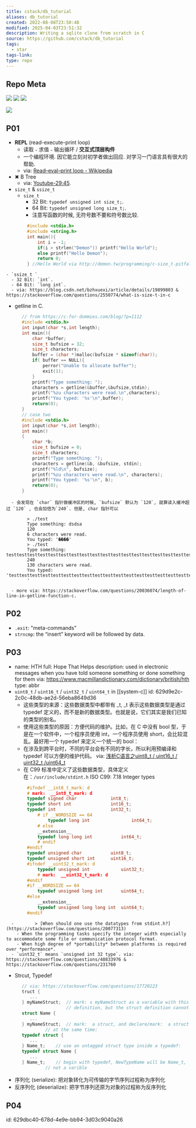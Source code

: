 ```yaml
---
title: cstack/db_tutorial
aliases: db_tutorial
created: 2022-08-08T23:50:48
modified: 2025-04-03T23:51:32
description: Writing a sqlite clone from scratch in C
source: https://github.com/cstack/db_tutorial
tags:
  - star
tags-link: 
type: repo
---
```


## Repo Meta

![](https://img.shields.io/github/stars/cstack/db_tutorial?style=for-the-badge&label=stars) ![](https://img.shields.io/github/repo-size/cstack/db_tutorial?style=for-the-badge&label=size) ![](https://img.shields.io/github/created-at/cstack/db_tutorial?style=for-the-badge&label=since)

[![](https://github-readme-stats.vercel.app/api/pin/?username=cstack&repo=db_tutorial&bg_color=00000000)](https://github.com/cstack/db_tutorial)

## P01
  - **REPL** (read-execute-print loop)
    - 读取﹣求值﹣输出循环 / **交互式顶层构件**
    - 一个编程环境. 因它能立刻对初学者做出回应. 对学习一门语言具有很大的帮助.
    - via: [Read–eval–print loop - Wikipedia](https://en.wikipedia.org/wiki/Read%E2%80%93eval%E2%80%93print_loop)
  - ✖ B Tree
    - via: [Youtube-29:45](https://www.youtube.com/watch?v=aZjYr87r1b8).
  - `size_t` & `ssize_t`
    - `size_t `
      - 32 Bit: `typedef unsigned int size_t;`.
      - 64 Bit: `typedef unsigned long size_t;`.
      - 注意写函数的时候, 无符号数不要和符号数比较.

```c
        #include <stdio.h>
        #include <string.h>
        int main(){
            int i = -1;
            if(i > strlen("Demon")) printf("Hello World");
            else printf("Hello Demon");
            return 0;
        } //Hello World via http://demon.tw/programming/c-size_t-pitfall.html
```

    - `ssize_t `
      - 32 Bit: `int`.
      - 64 Bit: `long int`.
      - via: https://blog.csdn.net/bzhxuexi/article/details/19899803 & https://stackoverflow.com/questions/2550774/what-is-size-t-in-c
  - getline in C.

```c
      // from https://c-for-dummies.com/blog/?p=1112
      #include <stdio.h>
      int input(char *s,int length);
      int main(){
          char *buffer;
          size_t bufsize = 32;
          size_t characters;
          buffer = (char *)malloc(bufsize * sizeof(char));
          if( buffer == NULL){
              perror("Unable to allocate buffer");
              exit(1);
          }
          printf("Type something: ");
          characters = getline(&buffer,&bufsize,stdin);
          printf("%zu characters were read.\n",characters);
          printf("You typed: '%s'\n",buffer);
          return(0);
      }
      // case two
      #include <stdio.h>
      int input(char *s,int length);
      int main()
      {
          char *b;
          size_t bufsize = 0;
          size_t characters;
          printf("Type something: ");
          characters = getline(&b, &bufsize, stdin);
          printf("%ld\n", bufsize);
          printf("%zu characters were read.\n", characters);
          printf("You typed: '%s'\n", b);
          return(0);
      }
```

      - 会发现在 `char` 指针做缓冲区的时候, `bufsize` 默认为 `120`, 就算读入缓冲超过 `120` , 也会加倍为`240`. 但是, char 指针可以

```
        > ./test
        Type something: dsdsa
        120
        6 characters were read.
        You typed: '����'
        > ./test
        Type something: testtesttesttesttesttesttesttesttesttesttesttesttesttesttesttesttesttesttesttesttesttesttesttesttesttesttesttesttesttesttesttestt
        240
        130 characters were read.
        You typed: 'testtesttesttesttesttesttesttesttesttesttesttesttesttesttesttesttesttesttesttesttesttesttesttesttesttesttesttesttesttesttesttestt
        '
```

      - more via: https://stackoverflow.com/questions/20036074/length-of-line-in-getline-function-c.

## P02
  - `.exit`: "meta-commands"
  - `strncmp`: the “insert” keyword will be followed by data.

## P03
  - name: HTH
    full: Hope That Helps
    description: used in electronic messages when you have told someone something or done something for them via: https://www.macmillandictionary.com/dictionary/british/hth
    type: abbr
  - `uint8_t` / `uint16_t` / `uint32_t` / `uint64_t` in [[system-c]]
    id: 629d9e2c-2c0c-48db-ae2d-56eba8649d36
    - 这些类型的来源：这些数据类型中都带有 _t, _t 表示这些数据类型是通过 typedef 定义的，而不是新的数据类型。也就是说，它们其实是我们已知的类型的别名。
    - 使用这些类型的原因：方便代码的维护。比如，在 C 中没有 bool 型，于是在一个软件中，一个程序员使用 int，一个程序员使用 short，会比较混乱。最好用一个 typedef 来定义一个统一的 bool：
    - 在涉及到跨平台时，不同的平台会有不同的字长，所以利用预编译和 typedef 可以方便的维护代码。 via: [浅析C语言之uint8_t / uint16_t / uint32_t /uint64_t](https://zhuanlan.zhihu.com/p/37422763)
    - 在 C99 标准中定义了这些数据类型，具体定义在：`/usr/include/stdint.h` ISO C99: 7.18 Integer types

```c
        #ifndef __int8_t_mark: d
        # mark:  __int8_t_mark: d
        typedef signed char             int8_t;
        typedef short int               int16_t;
        typedef int                     int32_t;
            # if __WORDSIZE == 64
                typedef long int                int64_t;
            # else
            __extension__
            typedef long long int           int64_t;
            # endif
        #endif
        typedef unsigned char           uint8_t;
        typedef unsigned short int      uint16_t;
        #ifndef __uint32_t_mark: d
            typedef unsigned int            uint32_t;
            # mark:  __uint32_t_mark: d
        #endif
        #if __WORDSIZE == 64
            typedef unsigned long int       uint64_t;
        #else
            __extension__
            typedef unsigned long long int  uint64_t;
        #endif
```

      -        > [When should one use the datatypes from stdint.h?](https://stackoverflow.com/questions/20077313)
        - When the programming tasks specify the integer width especially to accommodate some file or communication protocol format.
        - When high degree of *portability* between platforms is required over *performance*.
      - `uint32_t` means `unsigned int 32 type`. via: https://stackoverflow.com/questions/48833976 & https://stackoverflow.com/questions/231760
  - Strcut, Typedef

```c
      // via: https://stackoverflow.com/questions/17720223
      truct {
         ...
      } myNameStruct;  // mark: s myNameStruct as a variable with this struct
                       // definition, but the struct definition cannot be re-used.
      struct Name {
         ...
      } myNameStruct;  // mark:  a struct, and declare/mark:  a struct variable
               // at the same time:
      typedef struct {
         ...
      } Name_t;    // use an untagged struct type inside a typedef:
      typedef struct Name {
         ...
      } Name_t;    // begin with typedef, NewTypeName will be Name_t,
               // not a varible
```

  - 序列化 (serialize): 把对象转化为可传输的字节序列过程称为序列化
  - 反序列化 (deserialize): 把字节序列还原为对象的过程称为反序列化

## P04

  id: 629dbc40-678d-4e9e-bb94-3d03c9040a26
